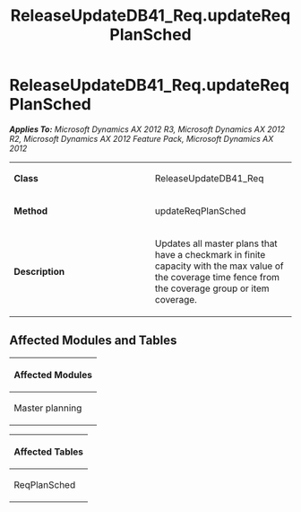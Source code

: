 ﻿---
title: ReleaseUpdateDB41_Req.updateReqPlanSched
TOCTitle: ReleaseUpdateDB41_Req.updateReqPlanSched
ms:assetid: 80b725f0-3549-a174-125c-bdea87f6077b
ms:mtpsurl: https://msdn.microsoft.com/en-us/library/JJ685912(v=AX.60)
ms:contentKeyID: 49709365
ms.date: 05/18/2015
mtps_version: v=AX.60
---

# ReleaseUpdateDB41\_Req.updateReqPlanSched 


_**Applies To:** Microsoft Dynamics AX 2012 R3, Microsoft Dynamics AX 2012 R2, Microsoft Dynamics AX 2012 Feature Pack, Microsoft Dynamics AX 2012_

<table>
<colgroup>
<col style="width: 50%" />
<col style="width: 50%" />
</colgroup>
<tbody>
<tr class="odd">
<td><p><strong>Class</strong></p></td>
<td><p>ReleaseUpdateDB41_Req</p></td>
</tr>
<tr class="even">
<td><p><strong>Method</strong></p></td>
<td><p>updateReqPlanSched</p></td>
</tr>
<tr class="odd">
<td><p><strong>Description</strong></p></td>
<td><p>Updates all master plans that have a checkmark in finite capacity with the max value of the coverage time fence from the coverage group or item coverage.</p></td>
</tr>
</tbody>
</table>


## Affected Modules and Tables

<table>
<colgroup>
<col style="width: 100%" />
</colgroup>
<thead>
<tr class="header">
<th><p>Affected Modules</p></th>
</tr>
</thead>
<tbody>
<tr class="odd">
<td><p>Master planning</p></td>
</tr>
</tbody>
</table>


<table>
<colgroup>
<col style="width: 100%" />
</colgroup>
<thead>
<tr class="header">
<th><p>Affected Tables</p></th>
</tr>
</thead>
<tbody>
<tr class="odd">
<td><p>ReqPlanSched</p></td>
</tr>
</tbody>
</table>

  


